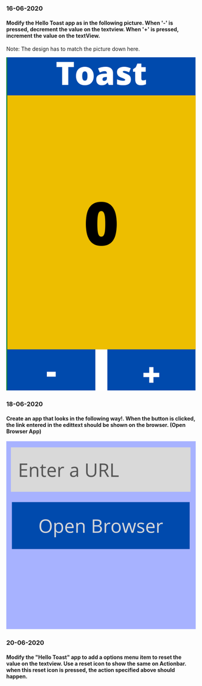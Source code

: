 ### 16-06-2020

#### Modify the Hello Toast app as in the following picture. When '-' is pressed, decrement the value on the textview. When '+' is pressed, increment the value on the textView.
Note: The design has to match the picture down here.

![Picture](/images/ass1.png)


### 18-06-2020

#### Create an app that looks in the following way!. When the button is clicked, the link entered in the edittext should be shown on the browser. (Open Browser App)
![Picture](/images/ass2.png)

### 20-06-2020

#### Modify the "Hello Toast" app to add a options menu item to reset the value on the textview. Use a reset icon to show the same on Actionbar. when this reset icon is pressed, the action specified above should happen. 
